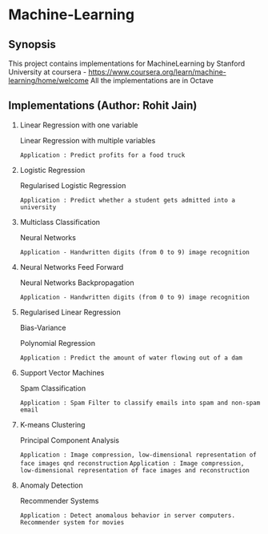  # Machine-Learning 
 
 ## Synopsis
 
 This project contains implementations for MachineLearning by Stanford University at coursera - https://www.coursera.org/learn/machine-learning/home/welcome
 All the implementations are in Octave
 
 ## Implementations (Author: Rohit Jain)
 
 1. Linear Regression with one variable
 
    Linear Regression with multiple variables
    
    `Application : Predict profits for a food truck`
 
 2. Logistic Regression
 
    Regularised Logistic Regression
    
    `Application : Predict whether a student gets admitted into a university`
 
 3. Multiclass Classification
 
    Neural Networks
    
    `Application - Handwritten digits (from 0 to 9) image recognition`
 
 4. Neural Networks Feed Forward
 
    Neural Networks Backpropagation
    
    `Application - Handwritten digits (from 0 to 9) image recognition`
 
 5. Regularised Linear Regression
 
    Bias-Variance
    
    Polynomial Regression
    
    `Application : Predict the amount of water flowing out of a dam`
 
 6. Support Vector Machines
 
    Spam Classification
    
    `Application : Spam Filter to classify emails into spam and non-spam email`
 
 7. K-means Clustering
 
    Principal Component Analysis
   
    `Application : Image compression, low-dimensional representation of face images qnd reconstruction`
    `Application : Image compression, low-dimensional representation of face images and reconstruction`
   
8. Anomaly Detection

   Recommender Systems
    
   `Application : Detect anomalous behavior in server computers. Recommender system for movies`
